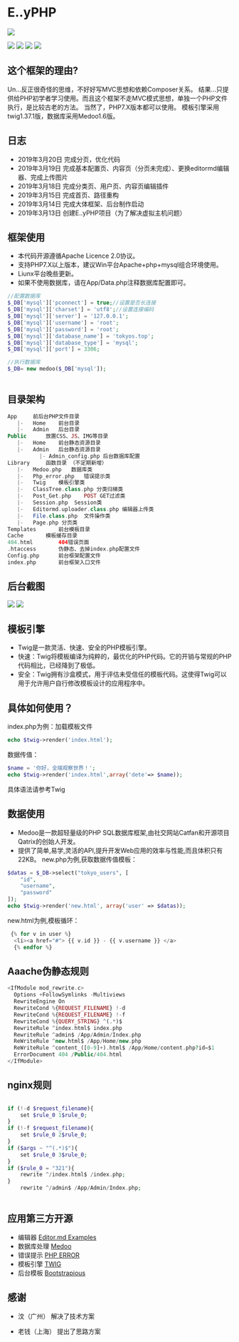 

# E..yPHP

![](/Public/Uploads/logo.jpg)




[![](https://img.shields.io/badge/version-0.01-green.svg)](https://img.shields.io/badge/version-0.01-green.svg)
[![](https://img.shields.io/badge/php-7+-brightgreen.svg)](https://img.shields.io/badge/php-7+-brightgreen.svg)
[![](https://img.shields.io/badge/mysql-5+-orange.svg)](https://img.shields.io/badge/mysql-5+-orange.svg)
[![](https://img.shields.io/badge/license-Apache%202-blue.svg)](https://img.shields.io/badge/license-Apache%202-blue.svg)

## 这个框架的理由?

Un...反正很奇怪的思维，不好好写MVC思想和依赖Composer关系。
结果...只提供给PHP初学者学习使用。而且这个框架不走MVC模式思想，单独一个PHP文件执行，是比较古老的方法。
当然了，PHP7.X版本都可以使用。
模板引擎采用twig1.37.1版，数据库采用Medoo1.6版。


## 日志

- 2019年3月20日 完成分页，优化代码
- 2019年3月19日 完成基本配置页、内容页（分页未完成）、更换editormd编辑器、完成上传图片
- 2019年3月18日 完成分类页、用户页、内容页编辑插件
- 2019年3月15日 完成首页、路径重构
- 2019年3月14日 完成大体框架、后台制作启动
- 2019年3月13日 创建E..yPHP项目（为了解决虚拟主机问题）


## 框架使用

- 本代码开源遵循Apache Licence 2.0协议。
- 支持PHP7.X以上版本，建议Win平台Apache+php+mysql组合环境使用。
- Liunx平台晚些更新。
- 如果不使用数据库，请在App/Data.php注释数据库配置即可。
```php
//配置数据库
$_DB['mysql']['pconnect'] = true;//设置是否长连接
$_DB['mysql']['charset'] = 'utf8';//设置连接编码
$_DB['mysql']['server'] = '127.0.0.1';
$_DB['mysql']['username'] = 'root';
$_DB['mysql']['password'] = 'root';
$_DB['mysql']['database_name'] = 'tokyos.top';
$_DB['mysql']['database_type'] = 'mysql';
$_DB['mysql']['port'] = 3306;

//执行数据库
$_DB= new medoo($_DB['mysql']);                 
              
```

## 目录架构
```php
App		前后台PHP文件目录
   |-	Home	前台目录
   |-	Admin	后台目录
Public		放置CSS、JS、IMG等目录
   |-	Home	前台静态资源目录
   |-	Admin	后台静态资源目录
          |- Admin_config.php 后台数据库配置
Library		函数目录 （不定期新增）
   |-	Medoo.php	数据库类            
   |-	Php_error.php	错误提示类
   |-	Twig	模板引擎类
   |-	ClassTree.class.php	分类归梯类
   |-	Post_Get.php	POST GET过滤类
   |-   Session.php  Session类
   |-   Editormd.uploader.class.php 编辑器上传类
   |-   File.class.php  文件操作类
   |-   Page.php 分页类
Templates		前台模板目录
Cache		模板缓存目录
404.html		404错误页面
.htaccess		伪静态、去掉index.php配置文件
Config.php		前台框架配置文件
index.php		前台框架入口文件
```

## 后台截图

![](/Public/Uploads/1.png)
![](/Public/Uploads/2.png)

## 模板引擎
- Twig是一款灵活、快速、安全的PHP模板引擎。
- 快速：Twig将模板编译为纯粹的，最优化的PHP代码。它的开销与常规的PHP代码相比，已经降到了极低。
- 安全：Twig拥有沙盒模式，用于评估未受信任的模板代码。这使得Twig可以用于允许用户自行修改模板设计的应用程序中。

## 具体如何使用？

index.php为例：加载模板文件
```php
echo $twig->render('index.html');  
```
数据传值：
```php
$name = '你好，全端观察世界！';
echo $twig->render('index.html',array('dete'=> $name));
```
具体语法请参考Twig

## 数据使用

- Medoo是一款超轻量级的PHP SQL数据库框架,由社交网站Catfan和开源项目Qatrix的创始人开发。
- 提供了简单,易学,灵活的API,提升开发Web应用的效率与性能,而且体积只有22KB。
new.php为例,获取数据传值模板：
```php
$datas = $_DB->select("tokyo_users", [
    "id",
    "username",
    "password"
]);
echo $twig->render('new.html', array('user' => $datas));       
```
new.html为例,模板循环：
```php
 {% for v in user %}
  <li><a href="#"> {{ v.id }} - {{ v.username }} </a>
  {% endfor %}            
```

## Aaache伪静态规则
```php
<IfModule mod_rewrite.c>
  Options +FollowSymlinks -Multiviews
  RewriteEngine On
  RewriteCond %{REQUEST_FILENAME} !-d
  RewriteCond %{REQUEST_FILENAME} !-f
  RewriteCond %{QUERY_STRING} ^(.*)$
  RewriteRule ^index.html$ index.php
  RewriteRule ^admin$ /App/Admin/Index.php
  ReWriteRule ^new.html$ /App/Home/new.php
  ReWriteRule ^content_([0-9]+).html$ /App/Home/content.php?id=$1
  ErrorDocument 404 /Public/404.html
</IfModule>          
```

## nginx规则
```php

if (!-d $request_filename){
	set $rule_0 1$rule_0;
}
if (!-f $request_filename){
	set $rule_0 2$rule_0;
}
if ($args ~ "^(.*)$"){
	set $rule_0 3$rule_0;
}
if ($rule_0 = "321"){
	rewrite ^/index.html$ /index.php;
}
	rewrite ^/admin$ /App/Admin/Index.php;
      
```

## 应用第三方开源

- 编辑器 [Editor.md Examples][1]   
- 数据库处理 [Medoo][2] 
- 错误提示 [PHP ERROR][3]
- 模板引擎 [TWIG][4]
- 后台模板 [Bootstrapious][5]

## 感谢

- 汶（广州）   解决了技术方案
- 老钱（上海） 提出了思路方案


  [1]: http://pandao.github.io/editor.md/examples/
  [2]: https://medoo.lvtao.net/
  [3]: https://github.com/JosephLenton/PHP-Error
  [4]: https://twig.symfony.com/
  [5]: https://bootstrapious.com/p/bootstrap-4-dark-admin-premium
